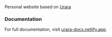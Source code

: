Personal website based on [Urara](https://github.com/importantimport/urara)

### Documentation

For full documentation, visit [urara-docs.netlify.app](https://urara-docs.netlify.app).
